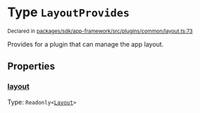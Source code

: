 # Type `LayoutProvides`
<sub>Declared in [packages/sdk/app-framework/src/plugins/common/layout.ts:73](https://github.com/dxos/dxos/blob/ee0bfefcb/packages/sdk/app-framework/src/plugins/common/layout.ts#L73)</sub>


Provides for a plugin that can manage the app layout.

## Properties
### [layout](https://github.com/dxos/dxos/blob/ee0bfefcb/packages/sdk/app-framework/src/plugins/common/layout.ts#L74)
Type: <code>Readonly&lt;[Layout](/api/@dxos/app-framework/types/Layout)&gt;</code>





